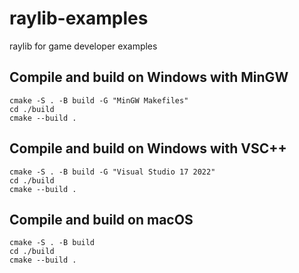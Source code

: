 # raylib-examples
raylib for game developer examples

## Compile and build on Windows with MinGW
```
cmake -S . -B build -G "MinGW Makefiles"
cd ./build
cmake --build .
```
## Compile and build on Windows with VSC++
```
cmake -S . -B build -G "Visual Studio 17 2022"
cd ./build
cmake --build .
```
## Compile and build on macOS
```
cmake -S . -B build
cd ./build
cmake --build .
```